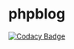 # phpblog
[![Codacy Badge](https://api.codacy.com/project/badge/Grade/54bee1eeee6743999ac770709cf081bd)](https://app.codacy.com/gh/Myckadev/phpblog?utm_source=github.com&utm_medium=referral&utm_content=Myckadev/phpblog&utm_campaign=Badge_Grade)